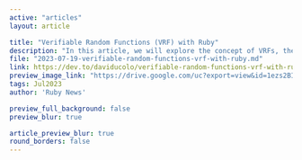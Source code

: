 ```yaml
---
active: "articles"
layout: article

title: "Verifiable Random Functions (VRF) with Ruby"
description: "In this article, we will explore the concept of VRFs, their properties, and delve into the implementation of a VRF in the Ruby programming language."
file: "2023-07-19-verifiable-random-functions-vrf-with-ruby.md"
link: https://dev.to/daviducolo/verifiable-random-functions-vrf-with-ruby-4io7
preview_image_link: "https://drive.google.com/uc?export=view&id=1ezs2BI01VNj6HtvkRe7FSVhuRbtRNowd"
tags: Jul2023
author: 'Ruby News'

preview_full_background: false
preview_blur: true

article_preview_blur: true
round_borders: false
---
```

